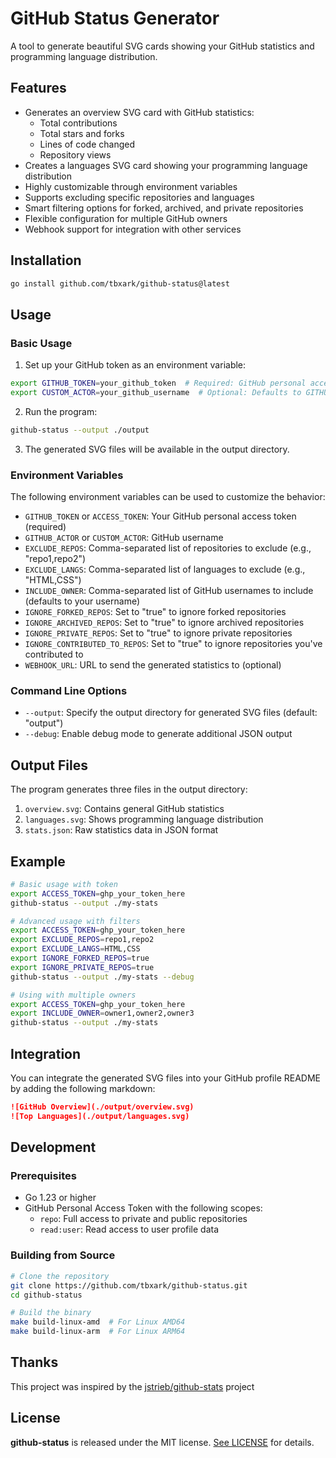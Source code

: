 # GitHub Status Generator

A tool to generate beautiful SVG cards showing your GitHub statistics and programming language distribution.

## Features

- Generates an overview SVG card with GitHub statistics:
  - Total contributions
  - Total stars and forks
  - Lines of code changed
  - Repository views
- Creates a languages SVG card showing your programming language distribution
- Highly customizable through environment variables
- Supports excluding specific repositories and languages
- Smart filtering options for forked, archived, and private repositories
- Flexible configuration for multiple GitHub owners
- Webhook support for integration with other services

## Installation

```bash
go install github.com/tbxark/github-status@latest
```

## Usage

### Basic Usage

1. Set up your GitHub token as an environment variable:
```bash
export GITHUB_TOKEN=your_github_token  # Required: GitHub personal access token
export CUSTOM_ACTOR=your_github_username  # Optional: Defaults to GITHUB_ACTOR
```

2. Run the program:
```bash
github-status --output ./output
```

3. The generated SVG files will be available in the output directory.

### Environment Variables

The following environment variables can be used to customize the behavior:

- `GITHUB_TOKEN` or `ACCESS_TOKEN`: Your GitHub personal access token (required)
- `GITHUB_ACTOR` or `CUSTOM_ACTOR`: GitHub username
- `EXCLUDE_REPOS`: Comma-separated list of repositories to exclude (e.g., "repo1,repo2")
- `EXCLUDE_LANGS`: Comma-separated list of languages to exclude (e.g., "HTML,CSS")
- `INCLUDE_OWNER`: Comma-separated list of GitHub usernames to include (defaults to your username)
- `IGNORE_FORKED_REPOS`: Set to "true" to ignore forked repositories
- `IGNORE_ARCHIVED_REPOS`: Set to "true" to ignore archived repositories
- `IGNORE_PRIVATE_REPOS`: Set to "true" to ignore private repositories
- `IGNORE_CONTRIBUTED_TO_REPOS`: Set to "true" to ignore repositories you've contributed to
- `WEBHOOK_URL`: URL to send the generated statistics to (optional)

### Command Line Options

- `--output`: Specify the output directory for generated SVG files (default: "output")
- `--debug`: Enable debug mode to generate additional JSON output

## Output Files

The program generates three files in the output directory:

1. `overview.svg`: Contains general GitHub statistics
2. `languages.svg`: Shows programming language distribution
3. `stats.json`: Raw statistics data in JSON format

## Example

```bash
# Basic usage with token
export ACCESS_TOKEN=ghp_your_token_here
github-status --output ./my-stats

# Advanced usage with filters
export ACCESS_TOKEN=ghp_your_token_here
export EXCLUDE_REPOS=repo1,repo2
export EXCLUDE_LANGS=HTML,CSS
export IGNORE_FORKED_REPOS=true
export IGNORE_PRIVATE_REPOS=true
github-status --output ./my-stats --debug

# Using with multiple owners
export ACCESS_TOKEN=ghp_your_token_here
export INCLUDE_OWNER=owner1,owner2,owner3
github-status --output ./my-stats
```

## Integration

You can integrate the generated SVG files into your GitHub profile README by adding the following markdown:

```markdown
![GitHub Overview](./output/overview.svg)
![Top Languages](./output/languages.svg)
```

## Development

### Prerequisites

- Go 1.23 or higher
- GitHub Personal Access Token with the following scopes:
  - `repo`: Full access to private and public repositories
  - `read:user`: Read access to user profile data

### Building from Source

```bash
# Clone the repository
git clone https://github.com/tbxark/github-status.git
cd github-status

# Build the binary
make build-linux-amd  # For Linux AMD64
make build-linux-arm  # For Linux ARM64
```

## Thanks

This project was inspired by the [jstrieb/github-stats](https://github.com/jstrieb/github-stats) project

## License

**github-status** is released under the MIT license. [See LICENSE](LICENSE) for details.